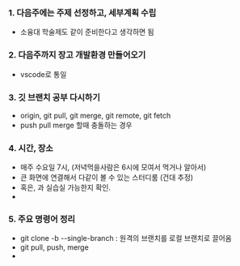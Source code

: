 ### 1. 다음주에는 주제 선정하고, 세부계획 수립
* 소융대 학술제도 같이 준비한다고 생각하면 됨
### 2. 다음주까지 장고 개발환경 만들어오기
* vscode로 통일
### 3. 깃 브랜치 공부 다시하기
* origin, git pull, git merge, git remote, git fetch
* push pull merge 할때 충돌하는 경우
### 4. 시간, 장소
* 매주 수요일 7시, (저녁먹을사람은 6시에 모여서 먹거나 알아서)
* 큰 화면에 연결해서 다같이 볼 수 있는 스터디룸 (건대 추정)
* 혹은, 과 실습실 가능한지 확인.
* 
### 5. 주요 명령어 정리
* git clone -b <branch name> --single-branch <branch url> : 원격의 브랜치를 로컬 브랜치로 끌어옴
* git pull, push, merge
* 
